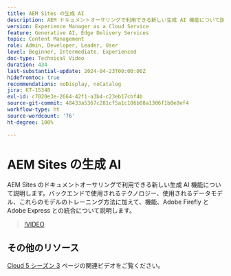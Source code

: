 ```yaml
---
title: AEM Sites の生成 AI
description: AEM ドキュメントオーサリングで利用できる新しい生成 AI 機能について説明します。
version: Experience Manager as a Cloud Service
feature: Generative AI, Edge Delivery Services
topic: Content Management
role: Admin, Developer, Leader, User
level: Beginner, Intermediate, Experienced
doc-type: Technical Video
duration: 434
last-substantial-update: 2024-04-23T00:00:00Z
hidefromtoc: true
recommendations: noDisplay, noCatalog
jira: KT-15348
exl-id: c7020e3e-2664-42f1-a3b4-c23eb17cbf4b
source-git-commit: 48433a5367c281cf5a1c106b08a1306f1b0e8ef4
workflow-type: ht
source-wordcount: '76'
ht-degree: 100%

---
```


# AEM Sites の生成 AI

AEM Sites のドキュメントオーサリングで利用できる新しい生成 AI 機能について説明します。バックエンドで使用されるテクノロジー、使用されるデータモデル、これらのモデルのトレーニング方法に加えて、機能、Adobe Firefly と Adobe Express との統合について説明します。

>[!VIDEO](https://video.tv.adobe.com/v/3428436/?learn=on)

## その他のリソース

[Cloud 5 シーズン 3](../cloud5-season-3.md) ページの関連ビデオをご覧ください。
